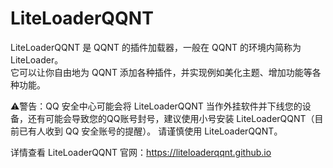 # LiteLoaderQQNT

LiteLoaderQQNT 是 QQNT 的插件加载器，一般在 QQNT 的环境内简称为 LiteLoader。  
它可以让你自由地为 QQNT 添加各种插件，并实现例如美化主题、增加功能等各种功能。

⚠警告：QQ 安全中心可能会将 LiteLoaderQQNT 当作外挂软件并下线您的设备，还有可能会导致您的QQ账号封号，建议使用小号安装 LiteLoaderQQNT（目前已有人收到 QQ 安全账号的提醒）。
请谨慎使用 LiteLoaderQQNT。

详情查看 LiteLoaderQQNT 官网：https://liteloaderqqnt.github.io
